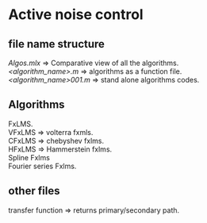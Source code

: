 # Active noise control

<h2>file name structure</h2>

<i>Algos.mlx</i>             => Comparative view of all the algorithms.<br/>
<i><algorithm_name>.m</i>    => algorithms as a function file.<br/>
<i><algorithm_name>001.m</i> => stand alone algorithms codes.

<h2> Algorithms</h2>

FxLMS.<br/>
VFxLMS => volterra fxmls.<br/>
CFxLMS => chebyshev fxlms.<br/>
HFxLMS => Hammerstein fxlms.<br/>
Spline Fxlms<br/>
Fourier series Fxlms.

<h2>other files</h2>

transfer function => returns primary/secondary path.
